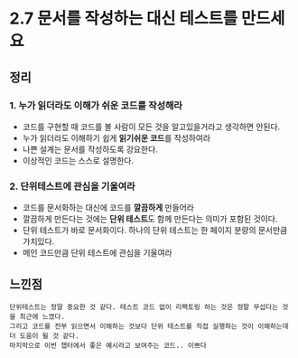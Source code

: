 # 2.7 문서를 작성하는 대신 테스트를 만드세요

## 정리

### 1. 누가 읽더라도 이해가 쉬운 코드를 작성해라

- 코드를 구현할 때 코드를 볼 사람이 모든 것을 알고있을거라고 생각하면 안된다.
- 누가 읽더라도 이해하기 쉽게 **읽기쉬운 코드**를 작성하여라
- 나쁜 설계는 문서를 작성하도록 강요한다.
- 이상적인 코드는 스스로 설명한다.

### 2. 단위테스트에 관심을 기울여라

- 코드를 문서화하는 대신에 코드를 **깔끔하게** 만들어라
- 깔끔하게 만든다는 것에는 **단위 테스트**도 함께 만든다는 의미가 포함된 것이다.
- 단위 테스트가 바로 문서화이다. 하나의 단위 테스트는 한 페이지 분량의 문서만큼 가치있다.
- 메인 코드만큼 단위 테스트에 관심을 기울여라

## 느낀점

```
단위테스트는 정말 중요한 것 같다. 테스트 코드 없이 리팩토링 하는 것은 정말 무섭다는 것을 최근에 느꼈다. 
그리고 코드를 전부 읽으면서 이해하는 것보다 단위 테스트를 직접 실행하는 것이 이해하는데 더 도움이 될 것 같다.  
마지막으로 이번 챕터에서 좋은 예시라고 보여주는 코드.. 이쁘다
```

